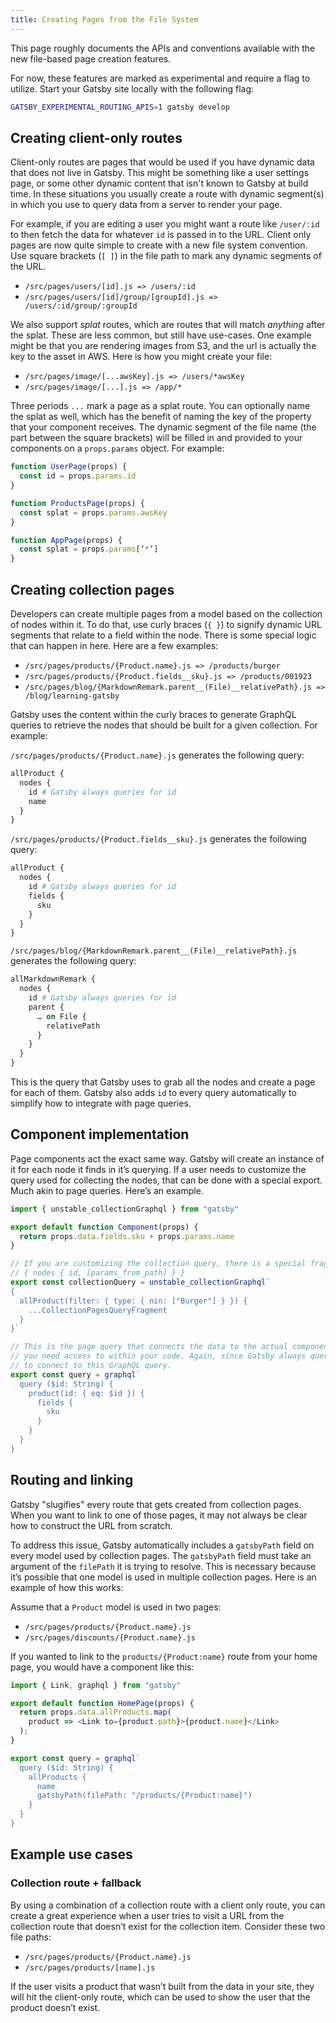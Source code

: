 ```yaml
---
title: Creating Pages from the File System
---
```


This page roughly documents the APIs and conventions available with the new file-based page creation features.

For now, these features are marked as experimental and require a flag to utilize. Start your Gatsby site locally with the following flag:

```bash
GATSBY_EXPERIMENTAL_ROUTING_APIS=1 gatsby develop
```

## Creating client-only routes

Client-only routes are pages that would be used if you have dynamic data that does not live in Gatsby. This might be something like a user settings page, or some other dynamic content that isn't known to Gatsby at build time. In these situations you usually create a route with dynamic segment(s) in which you use to query data from a server to render your page.

For example, if you are editing a user you might want a route like `/user/:id` to then fetch the data for whatever `id` is passed in to the URL. Client only pages are now quite simple to create with a new file system convention. Use square brackets (`[ ]`) in the file path to mark any dynamic segments of the URL.

- `/src/pages/users/[id].js => /users/:id`
- `/src/pages/users/[id]/group/[groupId].js => /users/:id/group/:groupId`

We also support _splat_ routes, which are routes that will match _anything_ after the splat. These are less common, but still have use-cases. One example might be that you are rendering images from S3, and the url is actually the key to the asset in AWS. Here is how you might create your file:

- `/src/pages/image/[...awsKey].js => /users/*awsKey`
- `/src/pages/image/[...].js => /app/*`

Three periods `...` mark a page as a splat route. You can optionally name the splat as well, which has the benefit of naming the key of the property that your component receives. The dynamic segment of the file name (the part between the square brackets) will be filled in and provided to your components on a `props.params` object. For example:

```js:title=/src/pages/users/[id].js
function UserPage(props) {
  const id = props.params.id
}
```

```js:title=/src/pages/image/[...awsKey].js
function ProductsPage(props) {
  const splat = props.params.awsKey
}
```

```js:title=/src/pages/image/[...].js
function AppPage(props) {
  const splat = props.params[‘*’]
}
```

## Creating collection pages

Developers can create multiple pages from a model based on the collection of nodes within it. To do that, use curly braces (`{ }`) to signify dynamic URL segments that relate to a field within the node. There is some special logic that can happen in here. Here are a few examples:

- `/src/pages/products/{Product.name}.js => /products/burger`
- `/src/pages/products/{Product.fields__sku}.js => /products/001923`
- `/src/pages/blog/{MarkdownRemark.parent__(File)__relativePath}.js => /blog/learning-gatsby`

Gatsby uses the content within the curly braces to generate GraphQL queries to retrieve the nodes that should be built for a given collection. For example:

`/src/pages/products/{Product.name}.js` generates the following query:

```graphql
allProduct {
  nodes {
    id # Gatsby always queries for id
    name
  }
}
```

`/src/pages/products/{Product.fields__sku}.js` generates the following query:

```graphql
allProduct {
  nodes {
    id # Gatsby always queries for id
    fields {
      sku
    }
  }
}
```

`/src/pages/blog/{MarkdownRemark.parent__(File)__relativePath}.js` generates the following query:

```graphql
allMarkdownRemark {
  nodes {
    id # Gatsby always queries for id
    parent {
      … on File {
        relativePath
      }
    }
  }
}
```

This is the query that Gatsby uses to grab all the nodes and create a page for each of them. Gatsby also adds `id` to every query automatically to simplify how to integrate with page queries.

## Component implementation

Page components act the exact same way. Gatsby will create an instance of it for each node it finds in it’s querying. If a user needs to customize the query used for collecting the nodes, that can be done with a special export. Much akin to page queries. Here’s an example.

```jsx:title=/src/pages/products/{Product.name}.js
import { unstable_collectionGraphql } from "gatsby"

export default function Component(props) {
  return props.data.fields.sku + props.params.name
}

// If you are customizing the collection query, there is a special fragment you MUST use when using this API. The fragment converts to
// { nodes { id, [params_from_path] } }
export const collectionQuery = unstable_collectionGraphql`
{
  allProduct(filter: { type: { nin: ["Burger"] } }) {
    ...CollectionPagesQueryFragment
  }
}`

// This is the page query that connects the data to the actual component. Here you can query for any and all fields
// you need access to within your code. Again, since Gatsby always queries for `id` in the collection, you can use that
// to connect to this GraphQL query.
export const query = graphql`
  query ($id: String) {
    product(id: { eq: $id }) {
      fields {
        sku
      }
    }
  }
}
```

## Routing and linking

Gatsby "slugifies" every route that gets created from collection pages. When you want to link to one of those pages, it may not always be clear how to construct the URL from scratch.

To address this issue, Gatsby automatically includes a `gatsbyPath` field on every model used by collection pages. The `gatsbyPath` field must take an argument of the `filePath` it is trying to resolve. This is necessary because it’s possible that one model is used in multiple collection pages. Here is an example of how this works:

Assume that a `Product` model is used in two pages:

- `/src/pages/products/{Product.name}.js`
- `/src/pages/discounts/{Product.name}.js`

If you wanted to link to the `products/{Product:name}` route from your home page, you would have a component like this:

```jsx:title=/src/pages/index.js
import { Link, graphql } from "gatsby"

export default function HomePage(props) {
  return props.data.allProducts.map(
    product => <Link to={product.path}>{product.name}</Link>
  );
}

export const query = graphql`
  query ($id: String) {
    allProducts {
      name
      gatsbyPath(filePath: "/products/{Product:name}")
    }
  }
}
```

## Example use cases

### Collection route + fallback

By using a combination of a collection route with a client only route, you can create a great experience when a user tries to visit a URL from the collection route that doesn’t exist for the collection item. Consider these two file paths:

- `/src/pages/products/{Product.name}.js`
- `/src/pages/products/[name].js`

If the user visits a product that wasn’t built from the data in your site, they will hit the client-only route, which can be used to show the user that the product doesn’t exist.
